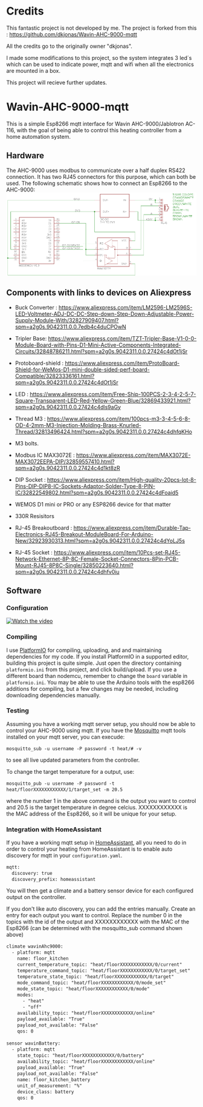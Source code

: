 # Credits
This fantastic project is not developed by me. The project is forked from this : https://github.com/dkjonas/Wavin-AHC-9000-mqtt

All the credits go to the originally owner "dkjonas". 

I made some modifications to this project, so the system integrates 3 led´s which can be used to indicate power, mqtt and wifi when all the electronics are mounted in a box. 

This project will recieve further updates. 

# Wavin-AHC-9000-mqtt
This is a simple Esp8266 mqtt interface for Wavin AHC-9000/Jablotron AC-116, with the goal of being able to control this heating controller from a home automation system.

## Hardware
The AHC-9000 uses modbus to communicate over a half duplex RS422 connection. It has two RJ45 connectors for this purpose, which can both be used. 
The following schematic shows how to connect an Esp8266 to the AHC-9000:
![Schematic](/electronics/schematic.png)

## Components with links to devices on Aliexpress

* Buck Converter : https://www.aliexpress.com/item/LM2596-LM2596S-LED-Voltmeter-ADJ-DC-DC-Step-down-Step-Down-Adjustable-Power-Supply-Module-With/32827909407.html?spm=a2g0s.9042311.0.0.7edb4c4duCPOwN

* Tripler Base: https://www.aliexpress.com/item/TZT-Tripler-Base-V1-0-0-Module-Board-with-Pins-D1-Mini-Active-Components-Integrated-Circuits/32848786211.html?spm=a2g0s.9042311.0.0.27424c4dOt1jSr

* Protoboard-shield : https://www.aliexpress.com/item/ProtoBoard-Shield-for-WeMos-D1-mini-double-sided-perf-board-Compatible/32823336161.html?spm=a2g0s.9042311.0.0.27424c4dOt1jSr

* LED : https://www.aliexpress.com/item/Free-Ship-100PCS-2-3-4-2-5-7-Square-Transparent-LED-Red-Yellow-Green-Blue/32869433921.html?spm=a2g0s.9042311.0.0.27424c4dls9aGy

* Thread M3 : https://www.aliexpress.com/item/100pcs-m3-3-4-5-6-8-OD-4-2mm-M3-Injection-Molding-Brass-Knurled-Thread/32813496424.html?spm=a2g0s.9042311.0.0.27424c4dhfqKHo

* M3 bolts.

* Modbus IC MAX3072E : https://www.aliexpress.com/item/MAX3072E-MAX3072EEPA-DIP/32859557410.html?spm=a2g0s.9042311.0.0.27424c4d1kt8zR

* DIP Socket : https://www.aliexpress.com/item/High-quality-20pcs-lot-8-Pins-DIP-DIP8-IC-Sockets-Adaptor-Solder-Type-8-PIN-IC/32822549802.html?spm=a2g0s.9042311.0.0.27424c4dFoaid5

* WEMOS D1 mini or PRO or any ESP8266 device for that matter 

* 330R Resisitors

* RJ-45 Breakoutboard : https://www.aliexpress.com/item/Durable-Tap-Electronics-RJ45-Breakout-ModuleBoard-For-Arduino-New/32923930313.html?spm=a2g0s.9042311.0.0.27424c4dYoLJ5s

* RJ-45 Socket : https://www.aliexpress.com/item/10Pcs-set-RJ45-Network-Ethernet-8P-8C-Female-Socket-Connectors-8Pin-PCB-Mount-RJ45-8P8C-Single/32850223640.html?spm=a2g0s.9042311.0.0.27424c4dhfv0iu




## Software

### Configuration

[![Watch the video](https://imgur.com/a/yiwgkPj)](https://youtu.be/ePF0m4f8YUk)

### Compiling
I use [PlatformIO](https://platformio.org/) for compiling, uploading, and and maintaining dependencies for my code. If you install PlatformIO in a supported editor, building this project is quite simple. Just open the directory containing `platformio.ini` from this project, and click build/upload. If you use a different board than nodemcu, remember to change the `board` variable in `platformio.ini`.
You may be able to use the Arduino tools with the esp8266 additions for compiling, but a few changes may be needed, including downloading dependencies manually.

### Testing
Assuming you have a working mqtt server setup, you should now be able to control your AHC-9000 using mqtt. If you have the [Mosquitto](https://mosquitto.org/) mqtt tools installed on your mqtt server, you can execude:
```
mosquitto_sub -u username -P password -t heat/# -v
```
to see all live updated parameters from the controller.

To change the target temperature for a output, use:
```
mosquitto_pub -u username -P password -t heat/floorXXXXXXXXXXXX/1/target_set -m 20.5
```
where the number 1 in the above command is the output you want to control and 20.5 is the target temperature in degree celcius. XXXXXXXXXXXX is the MAC address of the Esp8266, so it will be unique for your setup.

### Integration with HomeAssistant
If you have a working mqtt setup in [HomeAssistant](https://home-assistant.io/), all you need to do in order to control your heating from HomeAssistant is to enable auto discovery for mqtt in your `configuration.yaml`.
```
mqtt:
  discovery: true
  discovery_prefix: homeassistant
```
You will then get a climate and a battery sensor device for each configured output on the controller.

If you don't like auto discovery, you can add the entries manually. Create an entry for each output you want to control. Replace the number 0 in the topics with the id of the output and XXXXXXXXXXXX with the MAC of the Esp8266 (can be determined with the mosquitto_sub command shown above)
```
climate wavinAhc9000:
  - platform: mqtt
    name: floor_kitchen
    current_temperature_topic: "heat/floorXXXXXXXXXXXX/0/current"
    temperature_command_topic: "heat/floorXXXXXXXXXXXX/0/target_set"
    temperature_state_topic: "heat/floorXXXXXXXXXXXX/0/target"
    mode_command_topic: "heat/floorXXXXXXXXXXXX/0/mode_set"
    mode_state_topic: "heat/floorXXXXXXXXXXXX/0/mode"
    modes:
      - "heat"
      - "off"
    availability_topic: "heat/floorXXXXXXXXXXXX/online"
    payload_available: "True"
    payload_not_available: "False"
    qos: 0

sensor wavinBattery:
  - platform: mqtt
    state_topic: "heat/floorXXXXXXXXXXXX/0/battery"
    availability_topic: "heat/floorXXXXXXXXXXXX/online"
    payload_available: "True"
    payload_not_available: "False"
    name: floor_kitchen_battery
    unit_of_measurement: "%"
    device_class: battery
    qos: 0
```
